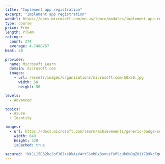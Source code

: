 ```yaml
---
title: "Implement app registration"
excerpt: "Implement app registration"
webUrl: https://docs.microsoft.com/en-us/learn/modules/implement-app-registration/
type: course
price: Free
length: PT54M
ratings:
  count: 274
  average: 4.7408757
heat: 50

provider:
  name: Microsoft Learn
  domain: microsoft.com
  images:
    - url: /assets/images/organizations/microsoft.com-50x50.jpg
      width: 50
      height: 50

levels:
  - Advanced

topics:
  - Azure
  - Identity

images:
  - url: https://docs.microsoft.com/learn/achievements/generic-badge-social.png
    width: 640
    height: 320
    isCached: true

secured: "kkJL15E32kcJofJ6l+sDkAsV4rYSSxhRx3snusFoMlcUk6NDqZOiY7B9kcFgQVCl+1P25qqx6pR+h82X66X6K3wYHvuLDk0nFhxS0j9/GzZPt7TWpBKdVJ0Ps5bnAT7kEOeWuimD0ZOy7nEHvNiQceFs57UHi9KjbYqW7b9zyx83OOXgJAdFjVFfxdfpX8CusI5IHgh0gHONMVmBiFJAHmeyV7y+vt+vEDDKec6HIgNHJALI+3r5rL74ZSOkF5rvH3/bDfaD09zGEm+XyRK0r6szs4eJpZ7Lyj7n+AzASuy1/CPaQfsBPEBq5GSs5cJAjDTUJLQ328KAwuBeUaVApdJFODW960WR+a0g580GX4u2GEKeGIRyr+x2ozJM+QIgw1UMuUJIo0RGXX2JvfZrbEHKkR3TmN1ExEjQJFrR7ZM=;04IgX5CYTyJo7Ipv1u2uEQ=="
---
```


